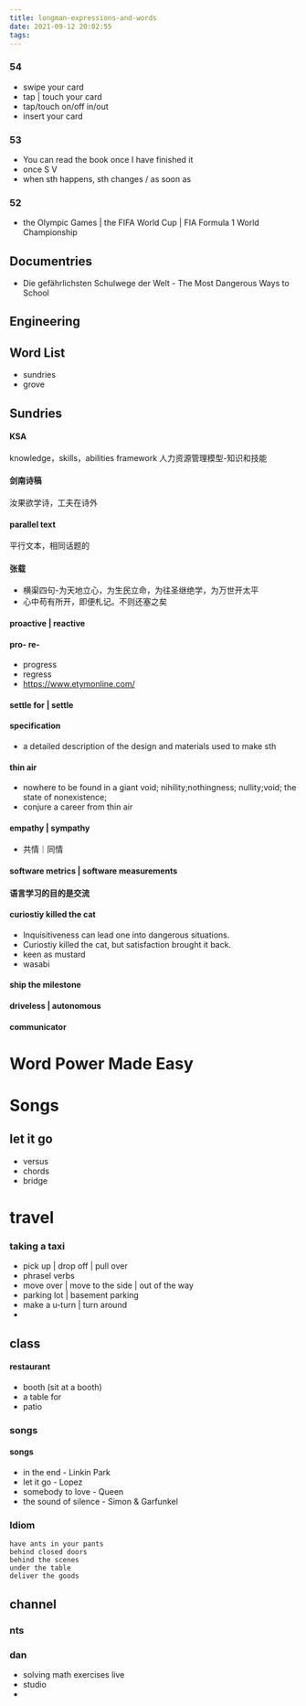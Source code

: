 ```yaml
---
title: longman-expressions-and-words
date: 2021-09-12 20:02:55
tags:
---
```

### 54
- swipe your card
- tap | touch your card
- tap/touch on/off in/out
- insert your card

### 53
- You can read the book once I have finished it
- once S V
- when sth happens, sth changes / as soon as

### 52
- the Olympic Games | the FIFA World Cup | FIA Formula 1 World Championship


## Documentries
- Die gefährlichsten Schulwege der Welt - The Most Dangerous Ways to School


## Engineering
## Word List
- sundries
- grove
## Sundries
#### KSA
knowledge，skills，abilities framework
人力资源管理模型-知识和技能

#### 剑南诗稿
汝果欲学诗，工夫在诗外

#### parallel text
平行文本，相同话题的

#### 张载
- 横渠四句-为天地立心，为生民立命，为往圣继绝学，为万世开太平
- 心中苟有所开，即便札记。不则还塞之矣

#### proactive | reactive

#### pro- re-
- progress
- regress
- https://www.etymonline.com/

#### settle for | settle

#### specification
- a detailed description of the design and materials used to make sth

#### thin air
- nowhere to be found in a giant void; nihility;nothingness; nullity;void; the state of nonexistence;
- conjure a career from thin air

#### empathy | sympathy
- 共情｜同情

#### software metrics | software measurements

#### 语言学习的目的是交流

#### curiostiy killed the cat
- Inquisitiveness can lead one into dangerous situations.
- Curiostiy killed the cat, but satisfaction brought it back.
- keen as mustard
- wasabi

#### ship the milestone

#### driveless | autonomous


#### communicator

# Word Power Made Easy


# Songs
## let it go
- versus
- chords
- bridge

# travel
### taking a taxi
- pick up | drop off | pull over
- phrasel verbs
- move over | move to the side | out of the way
- parking lot | basement parking
- make a u-turn | turn around
- 

## class
#### restaurant
- booth (sit at a booth)
- a table for 
- patio


### songs
#### songs
- in the end - Linkin Park
- let it go - Lopez
- somebody to love - Queen
- the sound of silence - Simon & Garfunkel

### Idiom
```
have ants in your pants
behind closed doors
behind the scenes
under the table
deliver the goods
```
## channel
### nts


### dan
- solving math exercises live
- studio
- 

